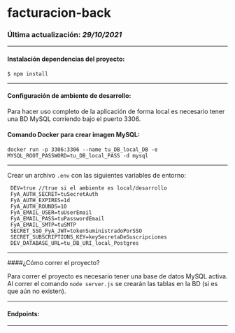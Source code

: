 # facturacion-back


### Última actualización: _29/10/2021_
___


#### Instalación dependencias del proyecto:
`$ npm install`
___

#### Configuración de ambiente de desarrollo: 

Para hacer uso completo de la aplicación de forma local es necesario tener una BD MySQL corriendo bajo el puerto 3306. 
#### Comando Docker para crear imagen MySQL:

`docker run -p 3306:3306 --name tu_DB_local_DB -e MYSQL_ROOT_PASSWORD=tu_DB_local_PASS -d mysql`
___

Crear un archivo `.env` con las siguientes variables de entorno:

```
 DEV=true //true si el ambiente es local/desarrollo
 FyA_AUTH_SECRET=tuSecretAuth
 FyA_AUTH_EXPIRES=1d
 FyA_AUTH_ROUNDS=10
 FyA_EMAIL_USER=tuUserEmail
 FyA_EMAIL_PASS=tuPasswordEmail
 FyA_EMAIL_SMTP=tuSMTP
 SECRET_SSO_FyA_JWT=tokenSuministradoPorSSO
 SECRET_SUBSCRIPTIONS_KEY=keySecretaDeSuscripciones
 DEV_DATABASE_URL=tu_DB_URI_local_Postgres
```

___

####¿Cómo correr el proyecto?

Para correr el proyecto es necesario tener una base de datos MySQL activa. Al correr el comando `node server.js` se 
crearán las tablas en la BD (si es que aún no existen).
___

#### Endpoints:

---

